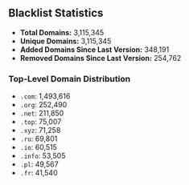 ## Blacklist Statistics

- **Total Domains:** 3,115,345
- **Unique Domains:** 3,115,345
- **Added Domains Since Last Version:** 348,191
- **Removed Domains Since Last Version:** 254,762

### Top-Level Domain Distribution

-  `.com`: 1,493,616
-  `.org`: 252,490
-  `.net`: 211,850
-  `.top`: 75,007
-  `.xyz`: 71,258
-  `.ru`: 69,801
-  `.io`: 60,515
-  `.info`: 53,505
-  `.pl`: 49,567
-  `.fr`: 41,540
